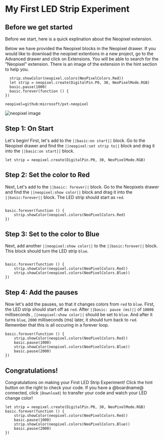 
# My First LED Strip Experiment

## Before we get started
Before we start, here is a quick explination about the Neopixel extension. 

Below we have provided the Neopixel blocks in the Neopixel drawer. 
If you would like to download the neopixel extentions in a new project, 
go to the Advanced drawer and click on Extensions. You will be able to search for the "Neopixel" extension. 
There is an image of the extension in the hint section to help you. 
```ghost
  strip.showColor(neopixel.colors(NeoPixelColors.Red))
  let strip = neopixel.create(DigitalPin.P0, 30, NeoPixelMode.RGB)
  basic.pause(1000)
  basic.forever(function () {
})
```
```package
neopixel=github:microsoft/pxt-neopixel
```

![neopixel image](https://user-images.githubusercontent.com/46551376/85745582-ceacb080-b6d3-11ea-96b2-48aca7aaf921.png)

## Step 1: On Start
Let's begin! First, let's add to the ``||basic:on start||`` block. Go to the Neopixel drawer and find the 
``||neopixel:set strip to||`` block and drag it into the ``||basic:on start||`` block.

```blocks
let strip = neopixel.create(DigitalPin.P0, 30, NeoPixelMode.RGB)

```

## Step 2: Set the color to Red
Next, Let's add to the ``||basic: forever||`` block. Go to the Neopixels drawer and find the 
``||neopixel:show color||`` block and drag it into the ``||basic:forever||`` block.
The LED strip should start as ``red``.
```blocks

basic.forever(function () {
    strip.showColor(neopixel.colors(NeoPixelColors.Red)
})

```

## Step 3: Set to the color to Blue
Next, add another ``||neopixel:show color||`` to the ``||basic:forever||`` block. 
This block should turn the LED strip ``blue``.
```blocks

basic.forever(function () {
    strip.showColor(neopixel.colors(NeoPixelColors.Red))
    strip.showColor(neopixel.colors(NeoPixelColors.Blue))
})
```


## Step 4: Add the pauses
Now let's add the pauses, so that it changes colors from ``red`` to ``blue``. 
First, the LED strip should start off as ``red``. 
After ``||basic: pause (ms)||`` of ``10000`` milliseconds , ``||neopixel:show color||`` should be set to ``blue``. 
And after it turns ``blue``, ``2000`` milliseconds (ms) later, it should turn back to ``red``. 
Remember that this is all occuring in a forever loop.

```blocks
basic.forever(function () {
    strip.showColor(neopixel.colors(NeoPixelColors.Red))
    basic.pause(1000)
    strip.showColor(neopixel.colors(NeoPixelColors.Blue))
    basic.pause(2000)
})
```

## Congratulations!
Congratulations on making your First LED Strip Experiment!
Click the hint button on the right to check your code. 
If you have a @boardname@ connected, click ``|Download|`` to transfer your code and watch your LED change color!

```blocks
let strip = neopixel.create(DigitalPin.P0, 30, NeoPixelMode.RGB)
basic.forever(function () {
    strip.showColor(neopixel.colors(NeoPixelColors.Red))
    basic.pause(1000)
    strip.showColor(neopixel.colors(NeoPixelColors.Blue))
    basic.pause(2000)
})
```




